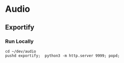 # Audio

## Exportify

### Run Locally

```shell
cd ~/dev/audio
pushd exportify;  python3 -m http.server 9999; popd;
```

